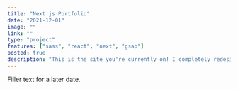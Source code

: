 ```yaml
---
title: "Next.js Portfolio"
date: "2021-12-01"
image: ""
link: ""
type: "project"
features: ["sass", "react", "next", "gsap"]
posted: true
description: "This is the site you're currently on! I completely redesigned my portfolio, and have built it using the Next.js framework. It features a portfolio and blog, both dynamically generated from markdown files. The visuals have been given a darker, more modern appearance, and I have made full use of GSAP for the animations."
---
```


Filler text for a later date.